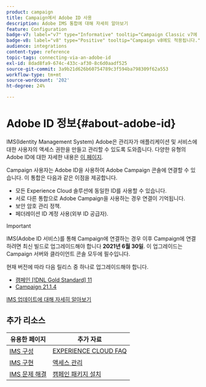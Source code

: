 ```yaml
---
product: campaign
title: Campaign에서 Adobe ID 사용
description: Adobe IMS 통합에 대해 자세히 알아보기
feature: Configuration
badge-v7: label="v7" type="Informative" tooltip="Campaign Classic v7에 적용"
badge-v8: label="v8" type="Positive" tooltip="Campaign v8에도 적용됩니다."
audience: integrations
content-type: reference
topic-tags: connecting-via-an-adobe-id
exl-id: 8dad8fa9-674c-433c-af30-8c6d0aadf525
source-git-commit: 3a9b21d626b60754789c3f594ba798309f62a553
workflow-type: tm+mt
source-wordcount: '202'
ht-degree: 24%

---
```


# Adobe ID 정보{#about-adobe-id}

IMS(Identity Management System) Adobe은 관리자가 애플리케이션 및 서비스에 대한 사용자의 액세스 권한을 만들고 관리할 수 있도록 도와줍니다. 다양한 유형의 Adobe ID에 대한 자세한 내용은 [이 페이지](https://helpx.adobe.com/enterprise/using/identity.html).

Campaign 사용자는 Adobe ID을 사용하여 Adobe Campaign 콘솔에 연결할 수 있습니다. 이 통합은 다음과 같은 이점을 제공합니다.

*  모든 Experience Cloud 솔루션에 동일한 ID를 사용할 수 있습니다.
* 서로 다른 통합으로 Adobe Campaign을 사용하는 경우 연결이 기억됩니다.
* 보안 암호 관리 정책.
* 페더레이션 ID 계정 사용(외부 ID 공급자).


>[!IMPORTANT]
>
>IMS(Adobe ID 서비스)를 통해 Campaign에 연결하는 경우 이후 Campaign에 연결하려면 최신 빌드로 업그레이드해야 합니다 **2021년 6월 30일**. 이 업그레이드는 Campaign 서버와 클라이언트 콘솔 모두에 필수입니다.
>
>현재 버전에 따라 다음 릴리스 중 하나로 업그레이드해야 합니다.
>
> * [캠페인 [!DNL Gold Standard] 11](../../rn/using/gold-standard.md)
> * [Campaign 21.1.4](../../rn/using/latest-release.md)
>
>[IMS 업데이트에 대해 자세히 알아보기](../../technotes/using/ims-updates.md)


## 추가 리소스

| 유용한 페이지 | 추가 자료 |
|---|---|
| [IMS 구성](../../integrations/using/configuring-ims.md) | [EXPERIENCE CLOUD FAQ](https://experienceleague.adobe.com/docs/core-services/interface/manage-users-and-products/faq.html) |
| [IMS 구현](../../integrations/using/implementing-ims.md) | [액세스 관리](../../platform/using/access-management.md) |
| [IMS 문제 해결](../../integrations/using/ims-troubleshooting.md) | [캠페인 패키지 설치](../../installation/using/installing-campaign-standard-packages.md) |
